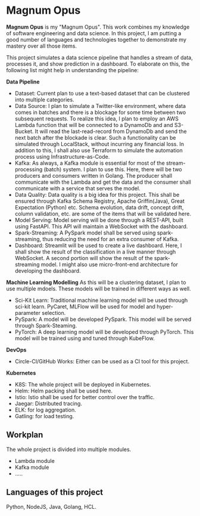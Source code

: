 # Magnum Opus

**Magnum Opus** is my "Magnum Opus". This work combines my knowledge of software engineering and data science. In this project, I am putting a good number of languages and technologies together to demonstrate my mastery over all those items. 

This project simulates a data science pipeline that handles a stream of data, processes it, and show prediction in a dashboard. To elaborate on this, the following list might help in understanding the pipeline:

**Data Pipeline**

* Dataset: Current plan to use a text-based dataset that can be clustered into multiple categories.
* Data Source: I plan to simulate a Twitter-like environment, where data comes in batches and there is a blockage for some time between two subsequent requests. To realize this idea, I plan to employ an AWS Lambda function that will be connected to a DynamoDb and and S3-Bucket. It will read the last-read-record from DynamoDb and send the next batch after the blockade is clear. Such a functionality can be simulated through LocalStack, without incurring any financial loss. In addition to this, I shall also use Terraform to simulate the automation process using Infrastructure-as-Code.
* Kafka: As always, a Kafka module is essential for most of the stream-processing (batch) system. I plan to use this. Here, there will be two producers and consumers written in Golang. The producer shall communicate with the Lambda and get the data and the consumer shall communicate with a service that serves the model.
* Data Quality: Data quality is a big idea for this project. This shall be ensured through Kafka Schema Registry, Apache Griffin(Java), Great Expectation (Python) etc. Schema evolution, data drift, concept drift, column validation, etc. are some of the items that will be validated here.
* Model Serving: Model serving will be done through a REST-API, built using FastAPI. This API will maintain a WebSocket with the dashboard.
* Spark-Streaming: A PySpark model shall be served using spark-streaming, thus reducing the need for an extra consumer of Kafka. 
* Dashboard: Streamlit will be used to create a live dashboard. Here, I shall show the result of the classification in a live manner through WebSocket. A second portion will show the result of the spark-streaming model. I might also use micro-front-end architecture for developing the dashboard.

**Machine Learning Modelling**
As this will be a clustering dataset, I plan to use multiple mdoels. These models will be trained in different ways as well. 
* Sci-Kit Learn: Traditional machine learning model will be used through sci-kit learn. PyCaret, MLFlow will be used for model and hyper-parameter selection. 
* PySpark: A model will be developed PySpark. This model will be served through Spark-Steaming. 
* PyTorch: A deep learning model will be developed through PyTorch. This model will be trained using and tuned through KubeFlow. 

**DevOps**
* Circle-CI/GitHub Works: Either can be used as a CI tool for this project.

**Kubernetes**
* K8S: The whole project will be deployed in Kubernetes. 
* Helm: Helm packing shall be used here.
* Istio: Istio shall be used for better control over the traffic.
* Jaegar: Distributed tracing. 
* ELK: for log aggregation.
* Gatling: for load testing.


## Workplan
The whole project is divided into multiple modules. 
* Lambda module
* Kafka module
* .....

## Languages of this project
Python, NodeJS, Java, Golang, HCL.
